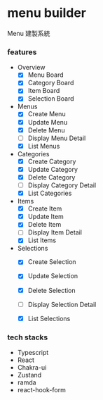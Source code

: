 # menu builder

Menu 建製系統

### features

- Overview
  - [X] Menu Board
  - [X] Category Board
  - [X] Item Board
  - [X] Selection Board
- Menus
  - [X] Create Menu
  - [X] Update Menu
  - [X] Delete Menu
  - [ ] Display Menu Detail
  - [X] List Menus
- Categories
  - [X] Create Category
  - [X] Update Category
  - [X] Delete Category
  - [ ] Display Category Detail
  - [X] List Categories
- Items
  - [X] Create Item
  - [X] Update Item
  - [X] Delete Item
  - [ ] Display Item Detail
  - [X] List Items
- Selections
  - [X] Create Selection
  - [X] Update Selection
  - [X] Delete Selection
  - [ ] Display Selection Detail
  - [X] List Selections


### tech stacks
- Typescript
- React
- Chakra-ui
- Zustand
- ramda
- react-hook-form